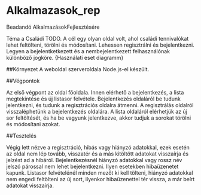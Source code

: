 # Alkalmazasok_rep
Beadandó AlkalmazásokFejlesztésére

Téma a Családi TODO. A cél egy olyan oldal volt, ahol családi tennivalókat lehet feltölteni, törölni és módosítani.
Lehessen regisztrálni és bejelentkezni. Legyen a bejelentketkezett és a nembejelentkezett felhasználónak különböző jogköre.
 {Használati eset diagramm}


##Környezet 
A weboldal szerveroldala Node.js-el készült.


##Végpontok

Az első végpont az oldal főoldala. Innen elérhető a bejelentkezés, a lista megtekintése és új listasor felvétele. Bejelentkezés oldaláról be tudunk jelentkezni, és tudunk a regisztrációs oldalra átmenni. A regisztrálás oldalról visszaléphetünk a bejelentkezés oldalára. A lista oldaláról elérhetjük az új sor feltöltését, és ha be vagyunk jelentkezve, akkor tudjuk a sorokat törölni és módosítani azokat. 

 
##Tesztelés
 
Végig lett nézve a regisztráció, hibás vagy hiányzó adatokkal, ezek esetén az oldal nem lép tovább, visszatér és a más kitöltött adatokat visszaírja és jelzést ad a hibáról.
Bejelentkezésnél hiányzó adatokkal vagy rossz név jelszó párossal nem lehet bejelentkezni. Ilyen esetekben hibaüzenetet kapunk. 
Listasor felvételénél minden mezőt ki kell tölteni, hiányzó adatokkal nem engedi feltölteni az új sort, ilyenkor hibaüzenettel tér vissza, a már beírt adatokat visszaírja.

